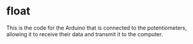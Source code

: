 # float

This is the code for the Arduino that is connected to the potentiometers, allowing it to receive their data and transmit it to the computer.